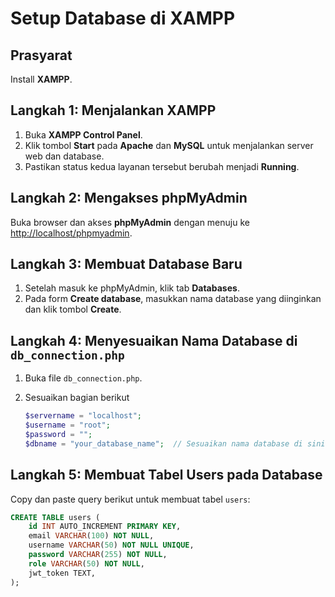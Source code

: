 
# Setup Database di XAMPP

## Prasyarat

Install **XAMPP**.

## Langkah 1: Menjalankan XAMPP

1. Buka **XAMPP Control Panel**.
2. Klik tombol **Start** pada **Apache** dan **MySQL** untuk menjalankan server web dan database.
3. Pastikan status kedua layanan tersebut berubah menjadi **Running**.

## Langkah 2: Mengakses phpMyAdmin

Buka browser dan akses **phpMyAdmin** dengan menuju ke [http://localhost/phpmyadmin](http://localhost/phpmyadmin).

## Langkah 3: Membuat Database Baru

1. Setelah masuk ke phpMyAdmin, klik tab **Databases**.
2. Pada form **Create database**, masukkan nama database yang diinginkan dan klik tombol **Create**.

## Langkah 4: Menyesuaikan Nama Database di `db_connection.php`

1. Buka file `db_connection.php`.
2. Sesuaikan bagian berikut

   ```php
   $servername = "localhost";
   $username = "root";
   $password = "";
   $dbname = "your_database_name";  // Sesuaikan nama database di sini
   ```

## Langkah 5: Membuat Tabel Users pada Database

Copy dan paste query berikut untuk membuat tabel `users`:

   ```sql
   CREATE TABLE users (
       id INT AUTO_INCREMENT PRIMARY KEY,
       email VARCHAR(100) NOT NULL,
       username VARCHAR(50) NOT NULL UNIQUE,
       password VARCHAR(255) NOT NULL,
       role VARCHAR(50) NOT NULL,
       jwt_token TEXT,
   );
   ```
